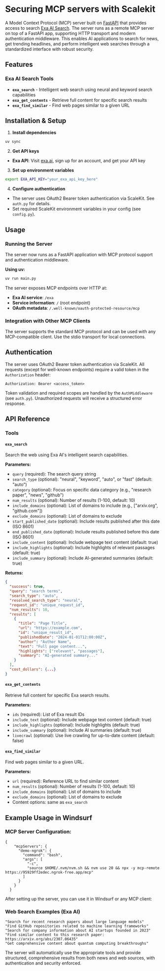 # Securing MCP servers with Scalekit

A Model Context Protocol (MCP) server built on [FastAPI](https://fastapi.tiangolo.com/) that provides access to search [Exa AI Search](https://exa.ai/). The server runs as a remote MCP server on top of a FastAPI app, supporting HTTP transport and modern authentication middleware. This enables AI applications to search for news, get trending headlines, and perform intelligent web searches through a standardized interface with robust security.

## Features

### Exa AI Search Tools
- **`exa_search`** - Intelligent web search using neural and keyword search capabilities
- **`exa_get_contents`** - Retrieve full content for specific search results
- **`exa_find_similar`** - Find web pages similar to a given URL


## Installation & Setup

1. **Install dependencies**
  ```bash
  uv sync
  ```

2. **Get API keys**
  - **Exa API**: Visit [exa.ai](https://exa.ai/), sign up for an account, and get your API key

3. **Set up environment variables**
  ```bash
  export EXA_API_KEY="your_exa_api_key_here"
  ```

4. **Configure authentication**
  - The server uses OAuth2 Bearer token authentication via ScaleKit. See `auth.py` for details.
  - Set required ScaleKit environment variables in your config (see `config.py`).

## Usage

### Running the Server

The server now runs as a FastAPI application with MCP protocol support and authentication middleware.

**Using uv:**
```bash
uv run main.py
```

The server exposes MCP endpoints over HTTP at:
- **Exa AI service**: `/exa`
- **Service information**: `/` (root endpoint)
- **OAuth metadata**: `/.well-known/oauth-protected-resource/mcp`

### Integration with Other MCP Clients

The server supports the standard MCP protocol and can be used with any MCP-compatible client. Use the stdio transport for local connections.


## Authentication

The server uses OAuth2 Bearer token authentication via ScaleKit. All requests (except for well-known endpoints) require a valid token in the `Authorization` header:

```
Authorization: Bearer <access_token>
```

Token validation and required scopes are handled by the `AuthMiddleware` (see `auth.py`). Unauthorized requests will receive a structured error response.

## API Reference

### Tools

#### `exa_search`

Search the web using Exa AI's intelligent search capabilities.

**Parameters:**
- `query` (required): The search query string
- `search_type` (optional): "neural", "keyword", "auto", or "fast" (default: "auto")
- `category` (optional): Focus on specific data category (e.g., "research paper", "news", "github")
- `num_results` (optional): Number of results (1-100, default: 10)
- `include_domains` (optional): List of domains to include (e.g., ["arxiv.org", "github.com"])
- `exclude_domains` (optional): List of domains to exclude
- `start_published_date` (optional): Include results published after this date (ISO 8601)
- `end_published_date` (optional): Include results published before this date (ISO 8601)
- `include_content` (optional): Include webpage text content (default: true)
- `include_highlights` (optional): Include highlights of relevant passages (default: true)
- `include_summary` (optional): Include AI-generated summaries (default: true)

**Returns:**
```json
{
  "success": true,
  "query": "search terms",
  "search_type": "auto",
  "resolved_search_type": "neural",
  "request_id": "unique_request_id",
  "num_results": 10,
  "results": [
    {
      "title": "Page Title",
      "url": "https://example.com",
      "id": "unique_result_id",
      "publishedDate": "2024-01-01T12:00:00Z",
      "author": "Author Name",
      "text": "Full page content...",
      "highlights": ["relevant", "passages"],
      "summary": "AI-generated summary..."
    }
  ],
  "cost_dollars": {...}
}
```

#### `exa_get_contents`

Retrieve full content for specific Exa search results.

**Parameters:**
- `ids` (required): List of Exa result IDs
- `include_text` (optional): Include webpage text content (default: true)
- `include_highlights` (optional): Include highlights (default: true)
- `include_summary` (optional): Include AI summaries (default: true)
- `livecrawl` (optional): Use live crawling for up-to-date content (default: false)

#### `exa_find_similar`

Find web pages similar to a given URL.

**Parameters:**
- `url` (required): Reference URL to find similar content
- `num_results` (optional): Number of results (1-100, default: 10)
- `include_domains` (optional): List of domains to include
- `exclude_domains` (optional): List of domains to exclude
- Content options: same as `exa_search`


## Example Usage in Windsurf

### MCP Server Configuration: 

```
{
    "mcpServers": {
      "demo-ngrok": {
        "command": "bash",
        "args": [
          "-c", 
          "source $HOME/.nvm/nvm.sh && nvm use 20 && npx -y mcp-remote https://95929ff2edec.ngrok-free.app/mcp"
        ]
      }
    }
  }

```

After setting up the server, you can use it in Windsurf or any MCP client:

### Web Search Examples (Exa AI)
```
"Search for recent research papers about large language models"
"Find GitHub repositories related to machine learning frameworks"
"Search for company information about AI startups founded in 2023"
"Find similar content to this research paper: https://arxiv.org/abs/2307.06435"
"Get comprehensive content about quantum computing breakthroughs"
```

The server will automatically use the appropriate tools and provide structured, comprehensive results from both news and web sources, with authentication and security enforced.